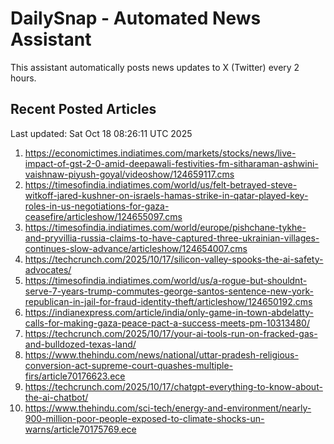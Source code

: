 # DailySnap - Automated News Assistant

This assistant automatically posts news updates to X (Twitter) every 2 hours.

## Recent Posted Articles

Last updated: Sat Oct 18 08:26:11 UTC 2025

1. https://economictimes.indiatimes.com/markets/stocks/news/live-impact-of-gst-2-0-amid-deepawali-festivities-fm-sitharaman-ashwini-vaishnaw-piyush-goyal/videoshow/124659117.cms
2. https://timesofindia.indiatimes.com/world/us/felt-betrayed-steve-witkoff-jared-kushner-on-israels-hamas-strike-in-qatar-played-key-roles-in-us-negotiations-for-gaza-ceasefire/articleshow/124655097.cms
3. https://timesofindia.indiatimes.com/world/europe/pishchane-tykhe-and-pryvillia-russia-claims-to-have-captured-three-ukrainian-villages-continues-slow-advance/articleshow/124654007.cms
4. https://techcrunch.com/2025/10/17/silicon-valley-spooks-the-ai-safety-advocates/
5. https://timesofindia.indiatimes.com/world/us/a-rogue-but-shouldnt-serve-7-years-trump-commutes-george-santos-sentence-new-york-republican-in-jail-for-fraud-identity-theft/articleshow/124650192.cms
6. https://indianexpress.com/article/india/only-game-in-town-abdelatty-calls-for-making-gaza-peace-pact-a-success-meets-pm-10313480/
7. https://techcrunch.com/2025/10/17/your-ai-tools-run-on-fracked-gas-and-bulldozed-texas-land/
8. https://www.thehindu.com/news/national/uttar-pradesh-religious-conversion-act-supreme-court-quashes-multiple-firs/article70176623.ece
9. https://techcrunch.com/2025/10/17/chatgpt-everything-to-know-about-the-ai-chatbot/
10. https://www.thehindu.com/sci-tech/energy-and-environment/nearly-900-million-poor-people-exposed-to-climate-shocks-un-warns/article70175769.ece

